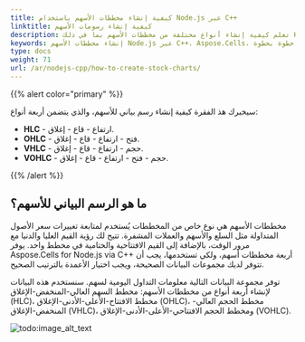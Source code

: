 ```yaml
---
title: كيفية إنشاء مخططات الأسهم باستخدام Node.js عبر C++
linktitle: كيفية إنشاء رسومات الأسهم
description: تعلم كيفية إنشاء أنواع مختلفة من مخططات الأسهم بما في ذلك HLC، OHLC، VHLC، و VOHLC باستخدام APIs Aspose.Cells لـ Node.js عبر C++. 
keywords: إنشاء مخططات الأسهم Node.js عبر C++، Aspose.Cells، تصور سوق البيانات، تحليل سوق الأسهم، دليل خطوة بخطوة.
type: docs
weight: 71
url: /ar/nodejs-cpp/how-to-create-stock-charts/
---
```


{{% alert color="primary" %}}

سيخبرك هذ الفقرة كيفية إنشاء رسم بياني للأسهم، والذي يتضمن أربعة أنواع:
- **HLC** - ارتفاع - قاع - إغلاق.
- **OHLC** - فتح - ارتفاع - قاع - إغلاق.
- **VHLC** - حجم - ارتفاع - قاع - إغلاق.
- **VOHLC** - حجم - فتح - ارتفاع - قاع - إغلاق.

{{% /alert %}}

## **ما هو الرسم البياني للأسهم؟**

مخططات الأسهم هي نوع خاص من المخططات يُستخدم لمتابعة تغييرات سعر الأصول المتداولة مثل السلع والأسهم والعملات المشفرة. تتيح لك رؤية القيم العليا والدنيا مع مرور الوقت، بالإضافة إلى القيم الافتتاحية والختامية في مخطط واحد. يوفر Aspose.Cells for Node.js via C++ أربعة مخططات أسهم، ولكي تستخدمها، يجب أن تتوفر لديك مجموعات البيانات الصحيحة، ويجب اختيار الأعمدة بالترتيب الصحيح.

توفر مجموعة البيانات التالية معلومات التداول اليومية لسهم. سنستخدم هذه البيانات لإنشاء أربعة أنواع من مخططات الأسهم: مخطط السهم العالي-المنخفض-الإغلاق (HLC)، مخطط الافتتاح-الأعلى-الأدنى-الإغلاق (OHLC)، مخطط الحجم العالي-المنخفض-الإغلاق (VHLC)، ومخطط الحجم الافتتاحي-الأعلى-الأدنى-الإغلاق (VOHLC).

![todo:image_alt_text](stock.chart.data.png)
